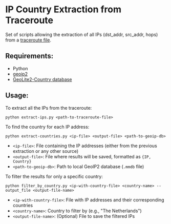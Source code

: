 # IP Country Extraction from Traceroute

Set of scripts allowing the extraction of all IPs (dst_addr, src_addr, hops) from a [traceroute file](https://data-store.ripe.net/datasets/atlas-daily-dumps/2025-04-03/).

## Requirements:
  - Python
  - [geoip2](https://pypi.org/project/geoip2/)
  - [GeoLite2-Country database](https://dev.maxmind.com/geoip/docs/databases/city-and-country/)

## Usage:

To extract all the IPs from the traceroute:

```
python extract-ips.py <path-to-traceroute-file>
```

To find the country for each IP address:

```
python extract-countries.py <ip-file> <output-file> <path-to-geoip-db>
```
- `<ip-file>`: File containing the IP addresses (either from the previous extraction or any other source)
- `<output-file>`: File where results will be saved, formatted as `{IP, Country}`
- `<path-to-geoip-db>`: Path to local GeoIP2 database (`.mmdb` file)


To filter the results for only a specific country:

```
python filter_by_country.py <ip-with-country-file> <country-name> --output_file <output-file-name>
```

- `<ip-with-country-file>`: File with IP addresses and their corresponding countries
- `<country-name>`: Country to filter by (e.g., "The Netherlands")
- `<output-file-name>`: (Optional) File to save the filtered IPs
